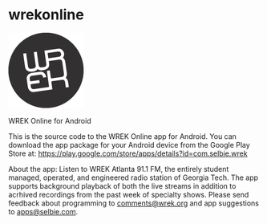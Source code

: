 wrekonline
==========

![alt text](https://github.com/jselbie/wrekonline/blob/master/res/drawable/logo.png "WREK Online for Android")

WREK Online for Android

This is the source code to the WREK Online app for Android. You can download the app package for your Android device from the Google Play Store at: https://play.google.com/store/apps/details?id=com.selbie.wrek

About the app:
Listen to WREK Atlanta 91.1 FM, the entirely student managed, operated, and engineered radio station of Georgia Tech. The app supports background playback of both the live streams in addition to acrhived recordings from the past week of specialty shows. Please send feedback about programming to comments@wrek.org and app suggestions to apps@selbie.com.

